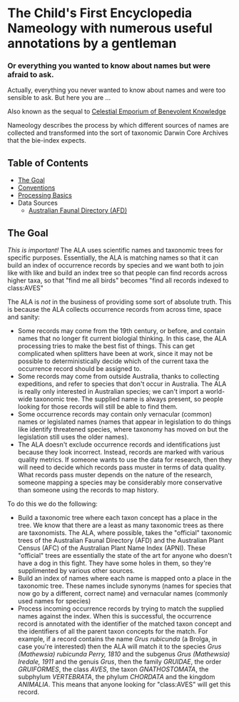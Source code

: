 # The Child's First Encyclopedia Nameology with numerous useful annotations by a gentleman

### Or everything you wanted to know about names but were afraid to ask.

Actually, everything you never wanted to know about names and were too sensible to ask.
But here you are ...

Also known as the sequal to [Celestial Emporium of Benevolent Knowledge](https://en.wikipedia.org/wiki/Celestial_Emporium_of_Benevolent_Knowledge)

Nameology describes the process by which different sources of names are collected and transformed into
the sort of taxonomic Darwin Core Archives that the bie-index expects.

## Table of Contents

* [The Goal](#thegoal)
* [Conventions](conventions.md)
* [Processing Basics](processing-basics.md)
* Data Sources
    * [Australian Faunal Directory (AFD)](afd.md)

## The Goal

*This is important!* 
The ALA uses scientific names and taxonomic trees for specific purposes.
Essentially, the ALA is matching names so that it can build an index of occurrence
records by species and we want both to join like with like and build an index tree so
that people can find records across higher taxa, so that "find me all birds" becomes
"find all records indexed to class:AVES"

The ALA is *not* in the business of providing some sort of absolute truth.
This is because the ALA collects occurrence records from across time, space and sanity:

* Some records may come from the 19th century, or before, and contain names that no longer fit current biologial thinking. 
In this case, the ALA processing tries to make the best fist of things.
This can get complicated when splitters have been at work, since it may not be possible to deterministically
decide which of the current taxa the occurrence record should be assigned to.
* Some records may come from outside Australia, thanks to collecting expeditions, and refer to species that don't occur in Australia.
The ALA is really only interested in Australian species; we can't import a world-wide taxonomic tree.
The supplied name is always present, so people looking for those records will still be able to find them.
* Some occurrence records may contain only vernacular (common) names or legislated names (names that appear
in legislation to do things like identify threatened species, where taxonomy has moved on but the legislation
still uses the older names).
* The ALA doesn't exclude occurrence records and identifications just because they look incorrect.
Instead, records are marked with various quality metrics.
If someone wants to use the data for research, then they will need to decide which records pass muster
in terms of data quality.
What records pass muster depends on the nature of the research, someone mapping a species may be considerably
more conservative than someone using the records to map history.

To do this we do the following:

* Build a taxonomic tree where each taxon concept has a place in the tree.
We know that there are a least as many taxonomic trees as there are taxonomists.
The ALA, where possible, takes the "official" taxonomic trees of the 
Australian Faunal Directory (AFD) and the Australian Plant Census (AFC) of the Australian Plant Name Index (APNI).
These "official" trees are essentially the state of the art for anyone who doesn't have a dog in this fight.
They have some holes in them, so they're supplimented by various other sources.
* Build an index of names where each name is mapped onto a place in the taxonomic tree. 
These names include synonyms (names for species that now go by a different, correct name) and
vernacular names (commonly used names for species)
* Process incoming occurrence records by trying to match the supplied names against the index.
When this is successful, the occurrence record is annotated with the identifier of the matched taxon concept
and the identifiers of all the parent taxon concepts for the match. For example, if a record contains the name
*Grus rubicunda* (a Brolga, in case you're interested) then the ALA will match it to the species 
*Grus (Mathewsia) rubicunda Perry, 1810* and the subgenus *Grus (Mathewsia) Iredale, 1911* and
the genuis *Grus*, then the family *GRUIDAE*, the order *GRUIFORMES*, the class *AVES*, 
the taxon *GNATHOSTOMATA*, the subphylum *VERTEBRATA*, the phylum *CHORDATA* and the kingdom *ANIMALIA*.
This means that anyone looking for "class:AVES" will get this record.

